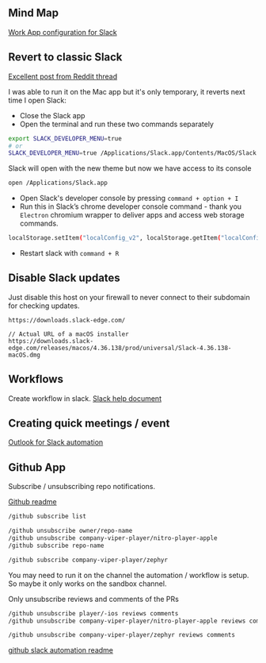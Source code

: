 
## Mind Map

[Work App configuration for Slack](process/work_apps#Slack)

## Revert to classic Slack

[Excellent post from Reddit thread](https://www.reddit.com/r/Slack/comments/16ib0l7/comment/k0kfpc8/?utm_source=share&utm_medium=web3x&utm_name=web3xcss&utm_term=1&utm_content=share_button)

I was able to run it on the Mac app but it's only temporary, it reverts next time I open Slack:

- Close the Slack app
- Open the terminal and run these two commands separately

```sh
export SLACK_DEVELOPER_MENU=true
# or 
SLACK_DEVELOPER_MENU=true /Applications/Slack.app/Contents/MacOS/Slack
```

Slack will open with the new theme but now we have access to its console
```sh
open /Applications/Slack.app
```

- Open Slack's developer console by pressing `command + option + I`
- Run this in Slack’s chrome developer console command - thank you `Electron` chromium wrapper to deliver apps and access web storage commands.

```sh
localStorage.setItem("localConfig_v2", localStorage.getItem("localConfig_v2").replace(/\"is_unified_user_client_enabled\":true/g, '\"is_unified_user_client_enabled\":false'))
```

- Restart slack with `command + R`

## Disable Slack updates

Just disable this host on your firewall to never connect to their subdomain for checking updates.

```text
https://downloads.slack-edge.com/

// Actual URL of a macOS installer
https://downloads.slack-edge.com/releases/macos/4.36.138/prod/universal/Slack-4.36.138-macOS.dmg
```


## Workflows 

Create workflow in slack. 
[Slack help document](https://slack.com/help/articles/360041352714-Create-workflows-that-start-with-a-webhook)

## Creating quick meetings / event

[Outlook for Slack automation](https://slack.com/help/articles/360020134853-Microsoft-Outlook-Calendar-for-Slack)

## Github App

Subscribe / unsubscribing repo notifications.

[Github readme](https://github.com/integrations/slack?tab=readme-ov-file#customize-your-notifications)


```sh
/github subscribe list
```

```sh
/github unsubscribe owner/repo-name
/github unsubscribe company-viper-player/nitro-player-apple
/github subscribe repo-name

/github subscribe company-viper-player/zephyr
```

You may need to run it on the channel the automation / workflow is setup. So maybe it only works on the sandbox channel.

Only unsubscribe reviews and comments of the PRs

```sh
/github unsubscribe player/-ios reviews comments
/github unsubscribe company-viper-player/nitro-player-apple reviews comments

/github unsubscribe company-viper-player/zephyr reviews comments
```

[github slack automation readme](https://github.com/integrations/slack/blob/master/README.md)

